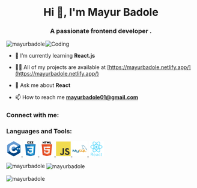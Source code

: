 <h1 align="center">Hi 👋, I'm Mayur Badole</h1>
<h3 align="center">A passionate frontend developer .</h3>
<img align="right" alt="Coding" width="400" src="https://cdn.dribbble.com/users/1162077/screenshots/3848914/programmer.gif">

<p align="left"> <img src="https://komarev.com/ghpvc/?username=mayurbadole&label=Profile%20views&color=0e75b6&style=flat" alt="mayurbadole" /> </p>

- 🌱 I’m currently learning **React.js**

- 👨‍💻 All of my projects are available at [https://mayurbadole.netlify.app/](https://mayurbadole.netlify.app/)

- 💬 Ask me about **React**

- 📫 How to reach me **mayurbadole01@gmail.com**

<h3 align="left">Connect with me:</h3>
<p align="left">
</p>

<h3 align="left">Languages and Tools:</h3>
<p align="left"> <a href="https://www.w3schools.com/cpp/" target="_blank" rel="noreferrer"> <img src="https://raw.githubusercontent.com/devicons/devicon/master/icons/cplusplus/cplusplus-original.svg" alt="cplusplus" width="40" height="40"/> </a> <a href="https://www.w3schools.com/css/" target="_blank" rel="noreferrer"> <img src="https://raw.githubusercontent.com/devicons/devicon/master/icons/css3/css3-original-wordmark.svg" alt="css3" width="40" height="40"/> </a> <a href="https://www.w3.org/html/" target="_blank" rel="noreferrer"> <img src="https://raw.githubusercontent.com/devicons/devicon/master/icons/html5/html5-original-wordmark.svg" alt="html5" width="40" height="40"/> </a> <a href="https://developer.mozilla.org/en-US/docs/Web/JavaScript" target="_blank" rel="noreferrer"> <img src="https://raw.githubusercontent.com/devicons/devicon/master/icons/javascript/javascript-original.svg" alt="javascript" width="40" height="40"/> </a> <a href="https://www.mysql.com/" target="_blank" rel="noreferrer"> <img src="https://raw.githubusercontent.com/devicons/devicon/master/icons/mysql/mysql-original-wordmark.svg" alt="mysql" width="40" height="40"/> </a> <a href="https://reactjs.org/" target="_blank" rel="noreferrer"> <img src="https://raw.githubusercontent.com/devicons/devicon/master/icons/react/react-original-wordmark.svg" alt="react" width="40" height="40"/> </a> </p>

<p><img align="left" src="https://github-readme-stats.vercel.app/api/top-langs?username=mayurbadole&show_icons=true&locale=en&layout=compact" alt="mayurbadole" /></p>

<p>&nbsp;<img align="center" src="https://github-readme-stats.vercel.app/api?username=mayurbadole&show_icons=true&locale=en" alt="mayurbadole" /></p>

<p><img align="center" src="https://github-readme-streak-stats.herokuapp.com/?user=mayurbadole&" alt="mayurbadole" /></p>
